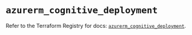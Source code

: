 # `azurerm_cognitive_deployment`

Refer to the Terraform Registry for docs: [`azurerm_cognitive_deployment`](https://registry.terraform.io/providers/hashicorp/azurerm/4.30.0/docs/resources/cognitive_deployment).
